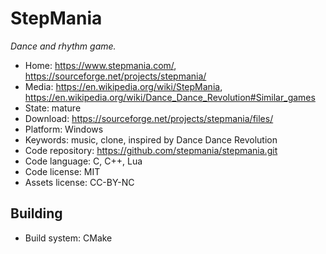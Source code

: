 # StepMania

_Dance and rhythm game._

- Home: https://www.stepmania.com/, https://sourceforge.net/projects/stepmania/
- Media: https://en.wikipedia.org/wiki/StepMania, https://en.wikipedia.org/wiki/Dance_Dance_Revolution#Similar_games
- State: mature
- Download: https://sourceforge.net/projects/stepmania/files/
- Platform: Windows
- Keywords: music, clone, inspired by Dance Dance Revolution
- Code repository: https://github.com/stepmania/stepmania.git
- Code language: C, C++, Lua
- Code license: MIT
- Assets license: CC-BY-NC

## Building

- Build system: CMake
